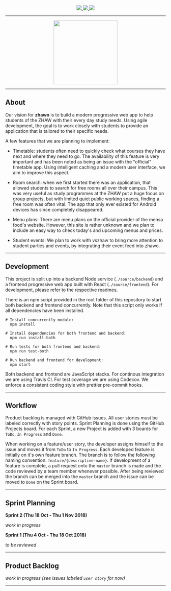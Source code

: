 <p align="center">
  <a href="https://travis-ci.org/zhaw-timetable/zhawo" target="_blank">
  <img src="https://travis-ci.org/zhaw-timetable/zhawo.svg?branch=master" />
  </a>
  <a href="https://codecov.io/gh/zhaw-timetable/zhawo" target="_blank">
  <img src="https://codecov.io/gh/zhaw-timetable/zhawo/branch/master/graph/badge.svg" />
  </a>
  <a href="https://github.com/prettier/prettier" target="_blank">
  <img src="https://img.shields.io/badge/code_style-prettier-ff69b4.svg" />
  </a>
</p>
    <hr>
  <p align="center">
  <img src="docs/assets/logo_readme.png?raw=true" height="200" width="200" />
</p>

<hr>

## About

Our vision for **zhawo** is to build a modern progressive web app to help students of the ZHAW with their every day study needs. Using agile development, the goal is to work closely with students to provide an application that is tailored to their specific needs.

A few features that we are planning to implement:

- Timetable: students often need to quickly check what courses they have next and where they need to go. The availability of this feature is very important and has been noted as being an issue with the "official" timetable app. Using intelligent caching and a modern user interface, we aim to improve this aspect.

- Room search: when we first started there was an application, that allowed students to search for free rooms all over their campus. This was very useful as study programmes at the ZHAW put a huge focus on group projects, but with limited quiet public working spaces, finding a free room was often vital. The app that only ever existed for Android devices has since completely disappeared.

- Menu plans: There are menu plans on the official provider of the mensa food's website. However, this site is rather unknown and we plan to include an easy way to check today's and upcoming menus and prices.

- Student events: We plan to work with vszhaw to bring more attention to student parties and events, by integrating their event feed into zhawo.

<hr>

## Development

This project is split up into a backend Node service (`./source/backend`) and a frontend progressive web app built with React (`./source/frontend`). For development, please refer to the respective readmes.

There is an npm script provided in the root folder of this repository to start both backend and frontend concurrently. Note that this script only works if all dependencies have been installed.

```
# Install concurrently module:
  npm install

# Install dependencies for both frontend and backend:
  npm run install-both

# Run tests for both frontend and backend:
  npm run test-both

# Run backend and frontend for development:
  npm start
```

Both backend and frontend are JavaScript stacks. For continous integration we are using Travis CI. For test coverage we are using Codecov. We enforce a consistent coding style with prettier pre-commit hooks.

<hr>

## Workflow

Product backlog is managed with GitHub issues. All user stories must be labeled correctly with story points. Sprint Planning is done using the GitHub Projects board. For each Sprint, a new Project is added with 3 boards for `ToDo`, `In Progress` and `Done`.

When working on a feature/user story, the developer assigns himself to the issue and moves it from `ToDo` to `In Progress`. Each developed feature is initially on it's own feature branch. The branch is to follow the following naming convention: `feature/{descriptive-name}`. If development of a feature is complete, a pull request onto the `master` branch is made and the code reviewed by a team member whenever possible. After being reviewed the branch can be merged into the `master` branch and the issue can be moved to `Done` on the Sprint board.

<hr>

## Sprint Planning

**Sprint 2 (Thu 18 Oct - Thu 1 Nov 2018)**

_work in progress_

**Sprint 1 (Thu 4 Oct - Thu 18 Oct 2018)**

_to be reviewed_

<hr>

## Product Backlog

_work in progress (see issues labeled `user story` for now)_

<hr>
